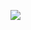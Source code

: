 ![](http://www.plantuml.com/plantuml/proxy?cache=no&src=https://raw.githubusercontent.com/oleksandrblazhko/eai205-boychuk/Laboratory-Work-7/2-SoftwareDesign/2.7-PlantUML/UML-Deployment.puml)
